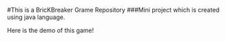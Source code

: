 #This is a BricKBreaker Grame Repository
###Mini project which is created using java language.

Here is the demo of this game!
